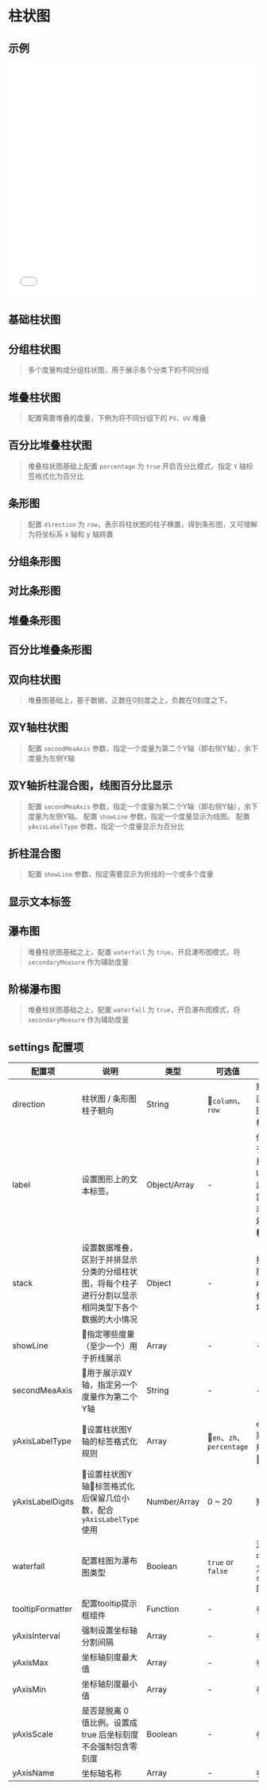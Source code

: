 # 柱状图

## 示例

<iframe width="100%" height="470" src="//jsfiddle.net/vecharts/ydkyhjv6/embedded/result,html,js/?bodyColor=fff" allowfullscreen="allowfullscreen" frameborder="0"></iframe>

## 基础柱状图

<vuep template="#basicBar" :options="{ theme: 'vue', lineNumbers: false }"></vuep>

<script v-pre type="text/x-template" id="basicBar">
<template>
  <ve-bar-chart :data="chartData" />
</template>

<script>
 module.exports = {
    created () {
      this.chartData = {
        dimensions: {
          name: 'Week',
          data: ['Mon.', 'Tue.', 'Wed.', 'Thu.', 'Fir.', 'Sat.', 'Sun.']
        },
        measures: [{
          name: 'PV',
          data: [256, 767, 1356, 2087, 803, 582, 432]
        }]
      }
    }
  }
</script>

## 分组柱状图

> 多个度量构成分组柱状图，用于展示各个分类下的不同分组

<vuep template="#groupBar" :options="{ theme: 'vue', lineNumbers: false }"></vuep>

<script v-pre type="text/x-template" id="groupBar">
<template>
  <ve-bar-chart :data="chartData" />
</template>

<script>
 module.exports = {
    created () {
      this.chartData = {
        dimensions: {
          name: 'Week',
          data: ['Mon.', 'Tue.', 'Wed.', 'Thu.', 'Fir.', 'Sat.', 'Sun.']
        },
        measures: [{
          name: 'PV',
          data: [256, 767, 1356, 2087, 803, 582, 432]
        }, {
          name: 'UV',
          data: [287, 707, 1756, 1822, 987, 432, 322]
        }]
      }
    }
  }
</script>

## 堆叠柱状图

> 配置需要堆叠的度量，下例为将不同分组下的 `PV`、`UV` 堆叠

<vuep template="#stackBar" :options="{ theme: 'vue', lineNumbers: false }"></vuep>

<script v-pre type="text/x-template" id="stackBar">
<template>
  <ve-bar-chart :data="chartData" :settings="chartSettings" />
</template>

<script>
 module.exports = {
    created () {
      this.chartData = {
        dimensions: {
          name: 'Week',
          data: ['Mon.', 'Tue.', 'Wed.', 'Thu.', 'Fir.', 'Sat.', 'Sun.']
        },
        measures: [{
          name: 'PV',
          data: [256, 767, 1356, 2087, 803, 582, 432]
        }, {
          name: 'UV',
          data: [287, 707, 1756, 1822, 987, 432, 322]
        }]
      }
      this.chartSettings = {
        stack: {
          sum: [ 'PV', 'UV' ]
        }
      }
    }
  }
</script>

## 百分比堆叠柱状图

> 堆叠柱状图基础上配置 `percentage` 为 `true` 开启百分比模式，指定 `Y` 轴标签格式化为百分比

<vuep template="#stackPercentBar" :options="{ theme: 'vue', lineNumbers: false }"></vuep>

<script v-pre type="text/x-template" id="stackPercentBar">
<template>
  <ve-bar-chart :data="chartData" :settings="chartSettings" />
</template>

<script>
 module.exports = {
    created () {
      this.chartData = {
        dimensions: {
          name: 'Week',
          data: ['Mon.', 'Tue.', 'Wed.', 'Thu.', 'Fir.', 'Sat.', 'Sun.']
        },
        measures: [{
          name: 'PV',
          data: [256, 767, 1356, 2087, 803, 582, 432]
        }, {
          name: 'UV',
          data: [287, 707, 1756, 1822, 987, 432, 322]
        }]
      }
      this.chartSettings = {
        stack: {
          sum: [ 'PV', 'UV' ]
        },
        // 开启百分比模式
        percentage: true,
        // 设置Y轴数字标签格式
        yAxisLabelType: ['percentage'],
        tooltipFormatter: function(params) {
          let [tar] = params
          const tooltipContent = params
            .map(v => {
              return `${v.seriesName}：${(
                v.value[v.seriesIndex + 1] * 100
              ).toFixed(2)} %`
            })
            .join('<br/>')
          return tar.name + '<br/>' + tooltipContent
        }
      }
    }
  }
</script>

## 条形图

> 配置 `direction` 为 `row`，表示将柱状图的柱子横置，得到条形图，又可理解为将坐标系 x 轴和 y 轴转置

<vuep template="#rowBar" :options="{ theme: 'vue', lineNumbers: false }"></vuep>

<script v-pre type="text/x-template" id="rowBar" />
<template>
  <ve-bar-chart :data="chartData" :settings="chartSettings" />
</template>

<script>
 module.exports = {
    created () {
      this.chartData = {
        dimensions: {
          name: 'Repo',
          data: [
            'Vue.js', 'React', 'Create RA', 'Puppteer', 'Axios',
            'VS Code', 'Prettier', 'RN', 'Element', 'Electron'
          ].reverse()
        },
        measures: [{
          name: 'Rising Star',
          data: [40000, 27800, 22500, 22000, 21900, 20200, 17700, 15600, 14900, 14800].reverse()
        }]
      }
      this.chartSettings = {
        direction: 'row'
      }
    }
  }
</script>

## 分组条形图

<vuep template="#rowGroupBar" :options="{ theme: 'vue', lineNumbers: false }"></vuep>

<script v-pre type="text/x-template" id="rowGroupBar" />
<template>
  <ve-bar-chart :data="chartData" :settings="chartSettings" />
</template>

<script>
 module.exports = {
    created () {
      this.chartData = {
        dimensions: {
          name: '渠道',
          data: ['APP', 'PC', 'M端', '微信', '手Q', '小程序'].reverse()
        },
        measures: [{
          name: 'PV',
          data: [36000, 28000, 24000, 20000, 12000, 6000].reverse()
        }, {
          name: 'UV',
          data: [28000, 22000, 18000, 14000, 8000, 2000].reverse()
        }]
      }
      this.chartSettings = {
        direction: 'row'
      }
    }
  }
</script>

## 对比条形图

<vuep template="#rowGroupBarCop" :options="{ theme: 'vue', lineNumbers: false }"></vuep>

<script v-pre type="text/x-template" id="rowGroupBarCop" />
<template>
  <ve-bar-chart :data="chartData" :settings="chartSettings" />
</template>

<script>
 module.exports = {
    created () {
      this.chartData = {
        dimensions: {
          name: '渠道',
          data: ['APP', 'PC', 'M端', '微信', '手Q', '小程序'].reverse()
        },
        measures: [{
          name: 'PV',
          data: [36000, 28000, 24000, 20000, 12000, 6000].reverse()
        }, {
          name: 'UV',
          data: [-28000, -22000, -18000, -14000, -8000, -2000].reverse()
        }]
      }
      this.chartSettings = {
        direction: 'row',
        stack: {
          sum: ['PV', 'UV']
        }
      }
    }
  }
</script>

## 堆叠条形图

<vuep template="#rowStackBar" :options="{ theme: 'vue', lineNumbers: false }"></vuep>

<script v-pre type="text/x-template" id="rowStackBar" />
<template>
  <ve-bar-chart :data="chartData" :settings="chartSettings" />
</template>

<script>
 module.exports = {
    created () {
      this.chartData = {
        dimensions: {
          name: '渠道',
          data: ['APP', 'PC', 'M端', '微信', '手Q', '小程序'].reverse()
        },
        measures: [{
          name: 'PV',
          data: [36000, 28000, 24000, 20000, 12000, 6000].reverse()
        }, {
          name: 'UV',
          data: [28000, 22000, 18000, 14000, 8000, 2000].reverse()
        }]
      }
      this.chartSettings = {
        direction: 'row',
        stack: {
          sum: ['PV', 'UV']
        }
      }
    }
  }
</script>

## 百分比堆叠条形图

<vuep template="#rowStackPercentBar" :options="{ theme: 'vue', lineNumbers: false }"></vuep>

<script v-pre type="text/x-template" id="rowStackPercentBar">
<template>
  <ve-bar-chart :data="chartData" :settings="chartSettings" />
</template>

<script>
 module.exports = {
    created () {
      this.chartData = {
        dimensions: {
          name: 'Week',
          data: ['Mon.', 'Tue.', 'Wed.', 'Thu.', 'Fir.', 'Sat.', 'Sun.']
        },
        measures: [{
          name: 'PV',
          data: [256, 767, 1356, 2087, 803, 582, 432]
        }, {
          name: 'UV',
          data: [287, 707, 1756, 1822, 987, 432, 322]
        }]
      }
      this.chartSettings = {
        direction: 'row',
        stack: {
          sum: [ 'PV', 'UV' ]
        },
        // 开启百分比堆叠图模式
        percentage: true,
        // 设置X轴数字标签格式
        xAxisLabelType: ['percentage'],
        tooltipFormatter: function(params) {
          let [tar] = params
          const tooltipContent = params
            .map(v => {
              return `${v.seriesName}：${(
                v.value[v.seriesIndex + 1] * 100
              ).toFixed(2)} %`
            })
            .join('<br/>')
          return tar.name + '<br/>' + tooltipContent
        }
      }
    }
  }
</script>

## 双向柱状图

> 堆叠图基础上，基于数据，正数在0刻度之上，负数在0刻度之下。

<vuep template="#biDirBar" :options="{ theme: 'vue', lineNumbers: false }"></vuep>

<script v-pre type="text/x-template" id="biDirBar" />
<template>
  <ve-bar-chart :data="chartData" :settings="chartSettings" />
</template>

<script>
 module.exports = {
    created () {
      this.chartData = {
        dimensions: {
          name: 'Week',
          data: ['Mon.', 'Tue.', 'Wed.', 'Thu.', 'Fri.', 'Sat.', 'Sun.']
        },
        measures: [{
          name: '收入',
          data: [320, 100, 200, 270, 320, 250, 360]
        },
        {
          name: '支出',
          data: [-120, -132, -100, -130, -300, -230, -360]
        }]
      }
      this.chartSettings = {
        stack: {
          总量: ['收入', '支出']
        },
        label: {
          show: true,
          fontSize: '12',
          fontWeight: 'bold',
          position: 'inside'
        }
      }
    }
  }
</script>

## 双Y轴柱状图

> 配置 `secondMeaAxis` 参数，指定一个度量为第二个Y轴（即右侧Y轴），余下度量为左侧Y轴

<vuep template="#doubleYBar" :options="{ theme: 'vue', lineNumbers: false }"></vuep>

<script v-pre type="text/x-template" id="doubleYBar" />
<template>
  <ve-bar-chart :data="chartData" :settings="chartSettings" />
</template>

<script>
 module.exports = {
    created () {
      this.chartData = {
        dimensions: {
          name: 'Month',
          data: [
            'Jan.', 'Feb.', 'Mar.', 'Apr.', 'May.', 'Jun.',
            'Jul.', 'Aug.', 'Sep.', 'Oct.', 'Nov.', 'Dec.'
          ]
        },
        measures: [{
          name: 'Vue',
          data: [3000, 3500, 3900, 3100, 3200, 3100, 3600, 3300, 3600, 3400, 3100, 3000]
        },
        {
          name: 'React',
          data: [2000, 2000, 2600, 2300, 2300, 2000, 2600, 2200, 2500, 2800, 2500, 2200]
        }]
      }
      this.chartSettings = {
        secondMeaAxis: 'Vue'
      }
    }
  }
</script>

## 双Y轴折柱混合图，线图百分比显示

> 配置 `secondMeaAxis` 参数，指定一个度量为第二个Y轴（即右侧Y轴），余下度量为左侧Y轴。
  配置 `showLine` 参数，指定一个度量显示为线图。
  配置 `yAxisLabelType` 参数，指定一个度量显示为百分比

<vuep template="#doubleYBarPercent" :options="{ theme: 'vue', lineNumbers: false }"></vuep>

<script v-pre type="text/x-template" id="doubleYBarPercent" />
<template>
  <ve-bar-chart :data="chartData" :settings="chartSettings" />
</template>

<script>
 module.exports = {
    created () {
      this.chartData = {
        dimensions: {
          name: 'Month',
          data: [
            'Jan.', 'Feb.', 'Mar.', 'Apr.', 'May.', 'Jun.',
            'Jul.', 'Aug.', 'Sep.', 'Oct.', 'Nov.', 'Dec.'
          ]
        },
        measures: [{
          name: 'Vue',
          data: [2000, 2500, 2100, 2000, 2200, 2100, 2600, 2300, 2600, 3400, 3100, 3000]
        },
        {
          name: 'React',
          data: [0.91, 0.83, 0.71, 0.84, 0.93, 0.75, 0.87, 0.83, 0.95, 0.82, 0.86, 0.88]
        }]
      }
      this.chartSettings = {
        secondMeaAxis: 'React',
        showLine: ['React'],
        yAxisLabelType: ['','percentage'],
      }
    }
  }
</script>

## 折柱混合图

> 配置 `showLine` 参数，指定需要显示为折线的一个或多个度量

<vuep template="#mixinBar" :options="{ theme: 'vue', lineNumbers: false }"></vuep>

<script v-pre type="text/x-template" id="mixinBar" />
<template>
  <ve-bar-chart :data="chartData" :settings="chartSettings" />
</template>

<script>
 module.exports = {
    created () {
      this.chartData = {
        dimensions: {
          name: 'Month',
          data: [
            'Jan.', 'Feb.', 'Mar.', 'Apr.', 'May.', 'Jun.',
            'Jul.', 'Aug.', 'Sep.', 'Oct.', 'Nov.', 'Dec.'
          ]
        },
        measures: [{
          name: 'Vue',
          data: [3000, 3500, 3900, 3100, 3200, 3100, 3600, 3300, 3600, 3400, 3100, 3000]
        },
        {
          name: 'React',
          data: [2000, 2000, 2600, 2300, 2300, 2000, 2600, 2200, 2500, 2800, 2500, 2200]
        }]
      }
      this.chartSettings = {
        showLine: ['Vue']
      }
    }
  }
</script>

## 显示文本标签

<vuep template="#labelBar" :options="{ theme: 'vue', lineNumbers: false }"></vuep>

<script v-pre type="text/x-template" id="labelBar" />
<template>
  <ve-bar-chart :data="chartData" :settings="chartSettings" />
</template>

<script>
 module.exports = {
    created () {
      this.chartData = {
        dimensions: {
          name: 'Week',
          data: ['Mon.', 'Tue.', 'Wed.', 'Thu.', 'Fir.', 'Sat.', 'Sun.']
        },
        measures: [{
          name: 'pv',
          data: [256, 767, 1356, 2087, 803, 582, 432]
        }, {
          name: 'uv',
          data: [287, 707, 1756, 1822, 987, 432, 322]
        }]
      }
      this.chartSettings = {
        label: {
          show: true,
          fontSize: '12',
          fontWeight: 'bold'
        }
      }
    }
  }
</script>

## 瀑布图

> 堆叠柱状图基础之上，配置 `waterfall` 为 `true`，开启瀑布图模式，将 `secondaryMeasure` 作为辅助度量

<vuep template="#waterfallBar" :options="{ theme: 'vue', lineNumbers: false }"></vuep>

<script v-pre type="text/x-template" id="waterfallBar">
<template>
  <ve-bar-chart :data="chartData" :settings="chartSettings" />
</template>

<script>
 module.exports = {
    created () {
      this.chartData = {
        dimensions: {
          name: '费用',
          data: ['总费用', '房租', '水电费', '交通费', '伙食费', '日用品数']
        },
        measures: [{
          name: 'secondaryMeasure',
          data: [0, 1700, 1400, 1200, 300, 0]
        }, {
          name: '生活费',
          data: [2900, 1200, 300, 200, 900, 300]
        }]
      },
      this.chartSettings = {
        stack: {
          总量: ['生活费', 'secondaryMeasure']
        },
        label: [{
          name: '生活费',
          show: true,
          fontWeight: 'bold',
          position: 'inside'
        }],
        waterfall: true,
        tooltipFormatter: function(params) {
          let tar = params[1]
          return tar.name + '<br/>' + tar.seriesName + ' : ' + tar.value[2]
        }
      }
    }
  }
</script>

## 阶梯瀑布图

> 堆叠柱状图基础之上，配置 `waterfall` 为 `true`，开启瀑布图模式，将 `secondaryMeasure` 作为辅助度量

<vuep template="#waterfallLadderBar" :options="{ theme: 'vue', lineNumbers: false }"></vuep>

<script v-pre type="text/x-template" id="waterfallLadderBar">
<template>
  <ve-bar-chart :data="chartData" :settings="chartSettings" />
</template>

<script>
 module.exports = {
    created () {
      this.chartData = {
        dimensions: {
          name: '日期',
          data: ['11月1日', '11月2日', '11月3日', '11月4日', '11月5日', '11月6日', '11月7日', '11月8日', '11月9日', '11月10日', '11月11日']
        },
        measures: [{
          name: 'secondaryMeasure',
          data: [0, 900, 1245, 1530, 1376, 1376, 1511, 1689, 1856, 1495, 1292]
        },
        {
          name: '收入',
          data: [900, 345, 393, '-', '-', 135, 178, 286, '-', '-', '-']
        },
        {
          name: '支出',
          data: ['-', '-', '-', 108, 154, '-', '-', '-', 119, 361, 203]
        }]
      },
      this.chartSettings = {
        stack: {
          总量: ['secondaryMeasure', '收入', '支出']
        },
        label: [{
          name: '收入',
          show: true,
          position: 'top'
        }, {
          name: '支出',
          show: true,
          position: 'bottom'
        }],
        waterfall: true,
        tooltipFormatter: function (params) {
          let tar
          if (params[1].value[2] !== '-') {
            tar = params[1]
            return tar.name + '<br/>' + tar.seriesName + ' : ' + tar.value[2]
          } else {
            tar = params[2]
            return tar.name + '<br/>' + tar.seriesName + ' : ' + tar.value[3]
          }
        }
      }
    }
  }
</script>

## settings 配置项

| 配置项 | 说明 | 类型 | 可选值 | 用法 |
| --- | --- | --- | --- | --- |
| direction | 柱状图 / 条形图柱子朝向 | String | `column`、`row` | 默认 `column` 为垂直柱子（柱状图)；`row` 为水平柱子（条形图）|
| label | 设置图形上的文本标签。| Object/Array | - | 传值`Object` 适用于同时设置多个度量为统一的label；传值`Array`适用于多个度量设置不同的label。示例区别参见 **显示文本标签** 与 **阶梯瀑布图** |
| stack | 设置数据堆叠，区别于并排显示分类的分组柱状图，将每个柱子进行分割以显示相同类型下各个数据的大小情况 | Object | - | 指定哪些度量堆叠展示，例如: 指定`PV`与`UV`以`sum`堆叠，双向柱状图必填 |
| showLine | 指定哪些度量（至少一个）用于折线展示 | Array | - | - |
| secondMeaAxis | 用于展示双Y轴，指定另一个度量作为第二个Y轴 | String | - | - |
| yAxisLabelType | 设置柱状图Y轴的标签格式化规则 | Array | `en`、`zh`、`percentage` | `en` 英文数字规则；`zh` 中文数字规则；`percentage` 百分比 |
| yAxisLabelDigits | 设置柱状图Y轴标签格式化后保留几位小数，配合 `yAxisLabelType` 使用 | Number/Array | 0 ~ 20 | 默认值为 0 |
| waterfall | 配置柱图为瀑布图类型 | Boolean | `true` or `false` | 瀑布图的数据维度中，须包含一组名为 `secondaryMeasure` 的辅助度量|
| tooltipFormatter | 配置tooltip提示框组件 | Function | - | 参见[文档](http://echarts.baidu.com/option.html#tooltip.formatter)  |
| yAxisInterval | 强制设置坐标轴分割间隔 | Array | - |参见[文档](https://www.echartsjs.com/option.html#yAxis.inverse) |
| yAxisMax | 坐标轴刻度最大值 | Array | - | 参见[文档](https://www.echartsjs.com/option.html#yAxis.max) |
| yAxisMin | 坐标轴刻度最小值 | Array | - | 参见[文档](https://www.echartsjs.com/option.html#yAxis.min) |
| yAxisScale | 是否是脱离 0 值比例。设置成 true 后坐标刻度不会强制包含零刻度 | Boolean | - | 参见[文档](https://www.echartsjs.com/option.html#yAxis.scale)  |
| yAxisName | 坐标轴名称 | Array | - | 参见[文档](https://www.echartsjs.com/option.html#yAxis.name)  |
